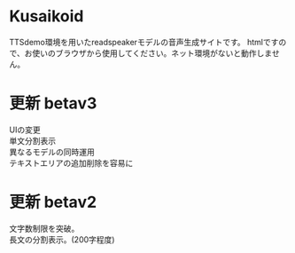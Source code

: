 # Kusaikoid<br>
TTSdemo環境を用いたreadspeakerモデルの音声生成サイトです。
htmlですので、お使いのブラウザから使用してください。ネット環境がないと動作しません。

# 更新 betav3<br>
UIの変更<br>
単文分割表示<br>
異なるモデルの同時運用<br>
テキストエリアの追加削除を容易に <br>

# 更新 betav2<br>
文字数制限を突破。<br>
長文の分割表示。(200字程度)
